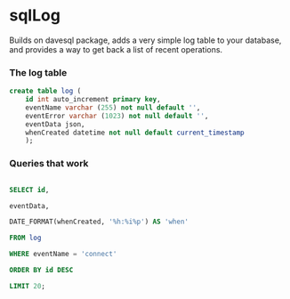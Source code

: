 # sqlLog

Builds on davesql package, adds a very simple log table to your database, and provides a way to get back a list of recent operations. 

### The log table

```SQLcreate table log (	id int auto_increment primary key, 	eventName varchar (255) not null default '',	eventError varchar (1023) not null default '',	eventData json,	whenCreated datetime not null default current_timestamp	);```

### Queries that work

```SQL

SELECT id,

eventData,

DATE_FORMAT(whenCreated, '%h:%i%p') AS 'when'

FROM log

WHERE eventName = 'connect'

ORDER BY id DESC

LIMIT 20;

```

